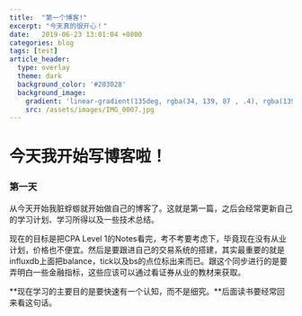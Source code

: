```yaml
---
title:  "第一个博客!"
excerpt: "今天真的很开心！"
date:   2019-06-23 13:01:04 +0800
categories: blog
tags: [test]
article_header:
  type: overlay
  theme: dark
  background_color: '#203028'
  background_image:
    gradient: 'linear-gradient(135deg, rgba(34, 139, 87 , .4), rgba(139, 34, 139, .4))'
    src: /assets/images/IMG_0007.jpg
---
```


# 今天我开始写博客啦！

### 第一天

从今天开始我脏蜉蝣就开始做自己的博客了。这就是第一篇，之后会经常更新自己的学习计划、学习所得以及一些技术总结。

现在的目标是把CPA Level 1的Notes看完，考不考要考虑下，毕竟现在没有从业计划，价格也不便宜。然后是要跟进自己的交易系统的搭建，其实最重要的就是influxdb上面把balance，tick以及bs的点位标出来而已。跟这个同步进行的是要弄明白一些金融指标，这些应该可以通过看证券从业的教材来获取。

**现在学习的主要目的是要快速有一个认知，而不是细究。**后面读书要经常回来看这句话。